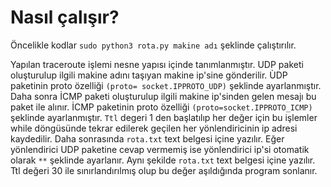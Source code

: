 # Nasıl çalışır?

Öncelikle kodlar `sudo python3 rota.py makine adı` şeklinde çalıştırılır.

Yapılan traceroute işlemi nesne yapısı içinde tanımlanmıştır. UDP paketi oluşturulup ilgili makine adını taşıyan makine ip'sine gönderilir.
ÙDP paketinin proto özelliği `(proto= socket.IPPROTO_UDP)` şeklinde ayarlanmıştır.
Daha sonra İCMP paketi oluşturulup ilgili makine ip'sinden gelen mesajı bu paket ile alınır.
İCMP paketinin proto özelliği `(proto=socket.IPPROTO_ICMP)` şeklinde ayarlanmıştır. `Ttl` degeri 1 den başlatılıp her değer için bu işlemler while döngüsünde tekrar edilerek
geçilen her yönlendiricinin ip adresi kaydedilir. Daha sonrasında `rota.txt` text belgesi içine yazılır. Eğer yönlendirici UDP paketine cevap vermemiş ise yönlendirici
ip'si otomatik olarak `**` şeklinde ayarlanır. Aynı şekilde `rota.txt` text belgesi içine yazılır. Ttl değeri 30 ile sınırlandırılmış olup bu değer aşıldığında program sonlanır.
